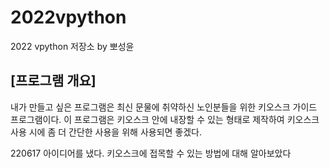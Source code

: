 # 2022vpython
2022 vpython 저장소 by 뽀성윤
## [프로그램 개요]
내가 만들고 싶은 프로그램은 최신 문물에 취약하신 노인분들을 위한 키오스크 가이드 프로그램이다. 이 프로그램은 키오스크 안에 내장할 수 있는 형태로 제작하여 키오스크 사용 시에 좀 더 간단한 사용을 위해 사용되면 좋겠다.

220617
아이디어를 냈다. 키오스크에 접목할 수 있는 방법에 대해 알아보았다
